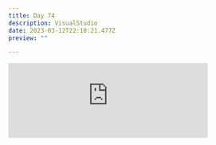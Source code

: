 ```yaml
---
title: Day 74
description: VisualStudio
date: 2023-03-12T22:10:21.477Z
preview: ""

---
```

<iframe src="https://mastodontech.de/@larnius/110012598194438354/embed" class="mastodon-embed" style="max-width: 100%; border: 0" width="400" allowfullscreen="allowfullscreen"></iframe><script src="https://mastodontech.de/embed.js" async="async"></script>